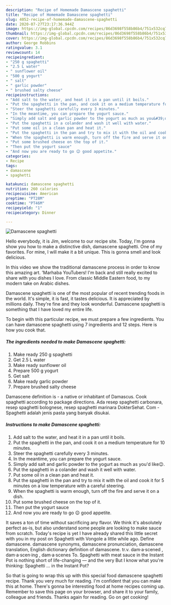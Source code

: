 ```yaml
---
description: "Recipe of Homemade Damascene spaghetti"
title: "Recipe of Homemade Damascene spaghetti"
slug: 4052-recipe-of-homemade-damascene-spaghetti
date: 2020-07-27T23:17:36.944Z
image: https://img-global.cpcdn.com/recipes/86d3698f558b86b4/751x532cq70/damascene-spaghetti-recipe-main-photo.jpg
thumbnail: https://img-global.cpcdn.com/recipes/86d3698f558b86b4/751x532cq70/damascene-spaghetti-recipe-main-photo.jpg
cover: https://img-global.cpcdn.com/recipes/86d3698f558b86b4/751x532cq70/damascene-spaghetti-recipe-main-photo.jpg
author: George Robbins
ratingvalue: 3.1
reviewcount: 14
recipeingredient:
- "250 g spaghetti"
- "2.5 L water"
- " sunflower oil"
- "500 g yogurt"
- " salt"
- " garlic powder"
- " brushed salty cheese"
recipeinstructions:
- "Add salt to the water, and heat it in a pan until it boils."
- "Put the spaghetti in the pan, and cook it on a medium temperature for 10 minutes."
- "Steer the spaghetti carefully every 3 minutes."
- "In the meantime, you can prepare the yogurt sauce."
- "Simply add salt and garlic powder to the yogurt as much as you&#39;d like😉."
- "Put the spaghetti in a colander and wash it well with water."
- "Put some oil in a clean pan and heat it."
- "Put the spaghetti in the pan and try to mix it with the oil and cook it for 5 minutes on a low temperature with a careful steering."
- "When the spaghetti is warm enough, turn off the fire and serve it on a dish."
- "Put some brushed cheese on the top of it."
- "Then put the yogurt sauce"
- "And now you are ready to go 😉 good appetite."
categories:
- Recipe
tags:
- damascene
- spaghetti

katakunci: damascene spaghetti 
nutrition: 260 calories
recipecuisine: American
preptime: "PT28M"
cooktime: "PT46M"
recipeyield: "1"
recipecategory: Dinner

---
```



![Damascene spaghetti](https://img-global.cpcdn.com/recipes/86d3698f558b86b4/751x532cq70/damascene-spaghetti-recipe-main-photo.jpg)

Hello everybody, it is Jim, welcome to our recipe site. Today, I'm gonna show you how to make a distinctive dish, damascene spaghetti. One of my favorites. For mine, I will make it a bit unique. This is gonna smell and look delicious.

In this video we show the traditional damascene process in order to know this amazing art. &#39;Marhaba YouTubers! I&#39;m back and still really excited to share with you dishes I love. From classic Middle Eastern food, to my modern take on Arabic dishes.

Damascene spaghetti is one of the most popular of recent trending foods in the world. It's simple, it is fast, it tastes delicious. It is appreciated by millions daily. They're fine and they look wonderful. Damascene spaghetti is something that I have loved my entire life.


To begin with this particular recipe, we must prepare a few ingredients. You can have damascene spaghetti using 7 ingredients and 12 steps. Here is how you cook that.

<!--inarticleads1-->

##### The ingredients needed to make Damascene spaghetti:

1. Make ready 250 g spaghetti
1. Get 2.5 L water
1. Make ready  sunflower oil
1. Prepare 500 g yogurt
1. Get  salt
1. Make ready  garlic powder
1. Prepare  brushed salty cheese


Damascene definition is - a native or inhabitant of Damascus. Cook spaghetti according to package directions. Ada resep spaghetti carbonara, resep spaghetti bolognese, resep spaghetti marinara DokterSehat. Com - Spaghetti adalah jenis pasta yang banyak disukai. 

<!--inarticleads2-->

##### Instructions to make Damascene spaghetti:

1. Add salt to the water, and heat it in a pan until it boils.
1. Put the spaghetti in the pan, and cook it on a medium temperature for 10 minutes.
1. Steer the spaghetti carefully every 3 minutes.
1. In the meantime, you can prepare the yogurt sauce.
1. Simply add salt and garlic powder to the yogurt as much as you&#39;d like😉.
1. Put the spaghetti in a colander and wash it well with water.
1. Put some oil in a clean pan and heat it.
1. Put the spaghetti in the pan and try to mix it with the oil and cook it for 5 minutes on a low temperature with a careful steering.
1. When the spaghetti is warm enough, turn off the fire and serve it on a dish.
1. Put some brushed cheese on the top of it.
1. Then put the yogurt sauce
1. And now you are ready to go 😉 good appetite.


It saves a ton of time without sacrificing any flavor. We think it&#39;s absolutely perfect as-is, but also understand some people are looking to make sauce from scratch. Today&#39;s recipe is yet I have already shared this little secret with you in my post on Spaghetti with Vongole a little while ago. Define damascene. damascene synonyms, damascene pronunciation, damascene translation, English dictionary definition of damascene. tr.v. dam·a·scened , dam·a·scen·ing , dam·a·scenes To. Spaghetti with meat sauce in the Instant Pot is nothing short of life-changing — and the very But I know what you&#39;re thinking: Spaghetti … in the Instant Pot? 

So that is going to wrap this up with this special food damascene spaghetti recipe. Thank you very much for reading. I'm confident that you can make this at home. There's gonna be interesting food at home recipes coming up. Remember to save this page on your browser, and share it to your family, colleague and friends. Thanks again for reading. Go on get cooking!
